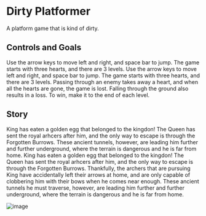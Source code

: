 # Dirty Platformer 
A platform game that is kind of dirty. 
## Controls and Goals 
Use the arrow keys to move left and right, and space bar to jump. The game starts with three hearts, and there are 3 levels. Use the arrow keys to move left and right, and space bar to jump. The game starts with three hearts, and there are 3 levels. Passing through an enemy takes away a heart, and when all the hearts are gone, the game is lost. Falling through the ground also results in a loss. To win, make it to the end of each level. 
## Story 
King has eaten a golden egg that belonged to the kingdon! The Queen has sent the royal arhcers after him, and the only way to escape is through the Forgotten Burrows. These ancient tunnels, however, are leading him further and further underground, where the terrain is dangerous and he is far from home. King has eaten a golden egg that belonged to the kingdon! The Queen has sent the royal arhcers after him, and the only way to escape is through the Forgotten Burrows. Thankfully, the archers that are pursuing King have accidentally left their arrows at home, and are only capable of clobbering him with their bows when he comes near enough. These ancient tunnels he must traverse, however, are leading him further and further underground, where the terrain is dangerous and he is far from home.

![image](https://github.com/rcoppe7250/screenshots/blob/master/screenshot2.PNG?raw=true)
